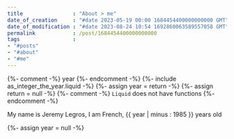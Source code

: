 ```yaml
---
title                : "About > me"
date_of_creation     : "#date 2023-05-19 00:00 1684454400000000000 GMT"
date_of_modification : "#date 2023-08-24 10:54 1692860063589557058 GMT"
permalink            : /post/1684454400000000000
tags                 : 
- "#posts"
- "#about"
- "#me"
---
```



{%- comment -%} year {%- endcomment -%}
{%- include as_integer_the_year.liquid -%}
{%- assign year = return -%}
{%- assign return = null -%}
{%- comment -%} `Liquid` does not have functions {%- endcomment -%}


My name is Jeremy Legros, I am French, {{ year | minus : 1985 }} years old

{%- assign year = null -%}